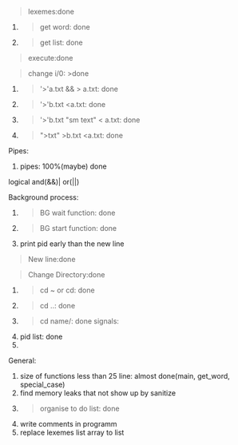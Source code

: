 >lexemes:done
  1) >get word: done
  2) >get list: done

>execute:done

>change i/0: >done
  1) >'>'a.txt && > a.txt: done
  2) >'>'b.txt <a.txt: done
  3) >'>'b.txt "sm text" < a.txt: done
  4) >">txt" >b.txt <a.txt: done
  
Pipes:
  1) pipes: 100%(maybe) done

logical and(&&)| or(||)

Background process:
  1) >BG wait function: done
  2) >BG start function: done
  3) print pid early than the new line 
  
>New line:done


>Change Directory:done
  1) >cd ~ or cd: done
  2) >cd ..: done
  3) >cd name/: done
signals:
  1) pid list: done
  2) 

General:
  1) size of functions less than 25 line: almost done(main, get_word, special_case)
  2) find memory leaks that not show up by sanitize
  3) >organise to do list: done
  4) write comments in programm
  5) replace lexemes list array to list
